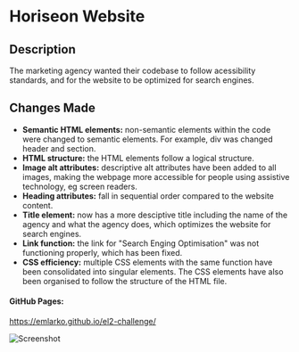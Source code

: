 # Horiseon Website 

## Description 

The marketing agency wanted their codebase to follow acessibility standards, and for the website to be optimized for search engines.

## Changes Made

- **Semantic HTML elements:** non-semantic elements within the code were changed to semantic elements. For example, div was changed header and section.
- **HTML structure:** the HTML elements follow a logical structure.
- **Image alt attributes:** descriptive alt attributes have been added to all images, making the webpage more accessible for people using assistive technology, eg screen readers.
- **Heading attributes:** fall in sequential order compared to the website content.
- **Title element:** now has a more desciptive title including the name of the agency and what the agency does, which optimizes the website for search engines. 
- **Link function:** the link for "Search Enging Optimisation" was not functioning properly, which has been fixed. 
- **CSS efficiency:** multiple CSS elements with the same function have been consolidated into singular elements. The CSS elements have also been organised to follow the structure of the HTML file.

#### GitHub Pages:

https://emlarko.github.io/el2-challenge/

![Screenshot](/screenshot/el2-challenge-screenshot.png?raw=true "Screenshot")